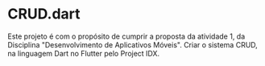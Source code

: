 # CRUD.dart
Este projeto é com o propósito de cumprir a proposta da atividade 1, da Disciplina "Desenvolvimento de Aplicativos Móveis". Criar o sistema CRUD, na linguagem Dart no Flutter pelo Project IDX.
